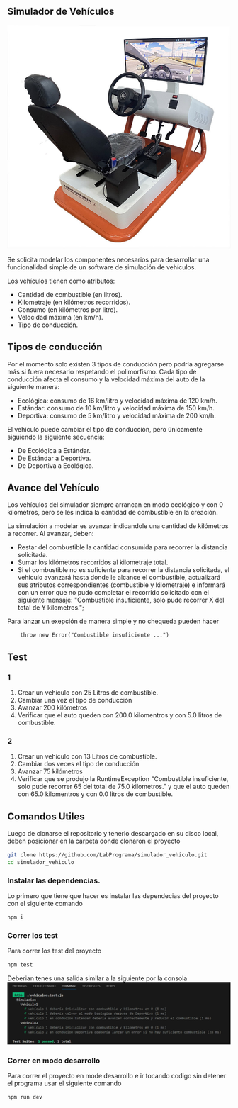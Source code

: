 ## Simulador de Vehículos

![Simulador](./img/simulador.jpg)

Se solicita modelar los componentes necesarios para desarrollar una funcionalidad simple de un software de simulación de vehículos.

Los vehículos tienen como atributos:

- Cantidad de combustible (en litros).
- Kilometraje (en kilómetros recorridos).
- Consumo (en kilómetros por litro).
- Velocidad máxima (en km/h).
- Tipo de conducción.

## Tipos de conducción

Por el momento solo existen 3 tipos de conducción pero podría agregarse más si fuera necesario respetando el polimorfismo. Cada tipo de conducción afecta el consumo y la velocidad máxima del auto de la siguiente manera:

- Ecológica: consumo de 16 km/litro y velocidad máxima de 120 km/h.
- Estándar: consumo de 10 km/litro y velocidad máxima de 150 km/h.
- Deportiva: consumo de 5 km/litro y velocidad máxima de 200 km/h.

El vehículo puede cambiar el tipo de conducción, pero únicamente siguiendo la siguiente secuencia:

- De Ecológica a Estándar.
- De Estándar a Deportiva.
- De Deportiva a Ecológica.

## Avance del Vehículo

Los vehículos del simulador siempre arrancan en modo ecológico y con 0 kilometros, pero se les indica la cantidad de combustible en la creación.

La simulación a modelar es avanzar indicandole una cantidad de kilómetros a recorrer. Al avanzar, deben:

- Restar del combustible la cantidad consumida para recorrer la distancia solicitada.
- Sumar los kilómetros recorridos al kilometraje total.
- Si el combustible no es suficiente para recorrer la distancia solicitada, el vehículo avanzará hasta donde le alcance el combustible, actualizará sus atributos correspondientes (combustible y kilometraje) e informará con un error que no pudo completar el recorrido solicitado con el siguiente mensaje: "Combustible insuficiente, solo pude recorrer X del total de Y kilometros.";

Para lanzar un exepción de manera simple y no chequeda pueden hacer

```
    throw new Error("Combustible insuficiente ...")
```

## Test

### 1

1. Crear un vehículo con 25 Litros de combustible.
2. Cambiar una vez el tipo de conducción
3. Avanzar 200 kilómetros
4. Verificar que el auto queden con 200.0 kilomentros y con 5.0 litros de combustible.

### 2

1. Crear un vehículo con 13 Litros de combustible.
2. Cambiar dos veces el tipo de conducción
3. Avanzar 75 kilómetros
4. Verificar que se produjo la RuntimeException "Combustible insuficiente, solo pude recorrer 65 del total de 75.0 kilometros." y que el auto queden con 65.0 kilomentros y con 0.0 litros de combustible.

## Comandos Utiles

Luego de clonarse el repositorio y tenerlo descargado en su disco local, deben posicionar en la carpeta donde clonaron el proyecto

```bash
git clone https://github.com/LabPrograma/simulador_vehiculo.git
cd simulador_vehiculo
```

### Instalar las dependencias.

Lo primero que tiene que hacer es instalar las dependecias del proyecto con el siguiente comando

```bash
npm i
```

### Correr los test

Para correr los test del proyecto

```bash
npm test
```

Deberian tenes una salida similar a la siguiente por la consola
![test](./img/test.png)

### Correr en modo desarrollo

Para correr el proyecto en mode desarrollo e ir tocando codigo sin detener el programa usar el siguiente comando

```bash
npm run dev
```
